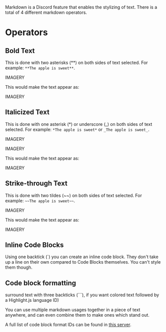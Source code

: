 Markdown is a Discord feature that enables the stylizing of text. There is a total of 4 different markdown operators.

# Operators
## Bold Text
This is done with two asterisks (\*\*) on both sides of text selected. 
For example: `**The apple is sweet**`.

IMAGERY

This would make the text appear as: 

IMAGERY

## Italicized Text
This is done with one asterisk (\*) or underscore (\_) on both sides of text selected. For example: `*The apple is sweet*` or `_The apple is sweet_`.

IMAGERY

IMAGERY

This would make the text appear as:

IMAGERY

## Strike-through Text
This is done with two tildes (\~\~) on both sides of text selected. For example: `~~The apple is sweet~~`.

IMAGERY

This would make the text appear as:

IMAGERY

## Inline Code Blocks
Using one backtick (\`) you can create an inline code block. They don't take up a line on their own compared to Code Blocks themselves. You can't style them though.
## Code block formatting
surround text with three backticks (\`\`\`), if you want colored text followed by a Highlight.js language ID)

You can use multiple markdown usages together in a piece of text anywhere, and can even combine them to make ones which stand out.

A full list of code block format IDs can be found in [this server](https://discord.gg/VfVvwcX).